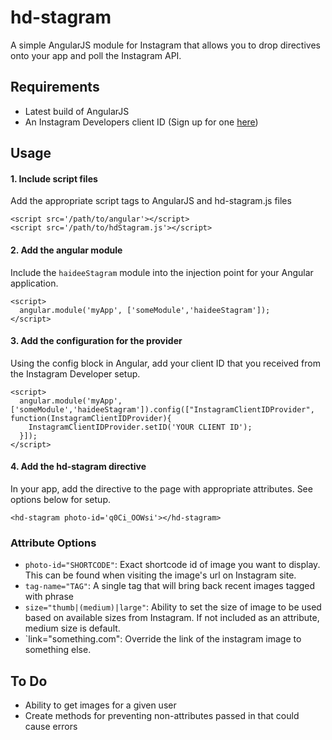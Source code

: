 hd-stagram
==========

A simple AngularJS module for Instagram that allows you to drop directives onto your app
and poll the Instagram API.

## Requirements

- Latest build of AngularJS
- An Instagram Developers client ID (Sign up for one [here](http://instagram.com/developer))

## Usage

#### 1. Include script files

Add the appropriate script tags to AngularJS and hd-stagram.js files

```
<script src='/path/to/angular'></script>
<script src='/path/to/hdStagram.js'></script>
```

#### 2. Add the angular module
Include the `haideeStagram` module into the injection point for your Angular application.
```
<script>
  angular.module('myApp', ['someModule','haideeStagram']);
</script>
```

#### 3. Add the configuration for the provider
Using the config block in Angular, add your client ID that you received from the Instagram Developer setup.
```
<script>
  angular.module('myApp', ['someModule','haideeStagram']).config(["InstagramClientIDProvider", function(InstagramClientIDProvider){
    InstagramClientIDProvider.setID('YOUR CLIENT ID');
  }]);
</script>
```

#### 4. Add the hd-stagram directive
In your app, add the directive to the page with appropriate attributes. See options below for setup.
```
<hd-stagram photo-id='q0Ci_OOWsi'></hd-stagram>
```

### Attribute Options
* `photo-id="SHORTCODE"`: Exact shortcode id of image you want to display. This can be found when visiting the image's url on Instagram site.
* `tag-name="TAG"`: A single tag that will bring back recent images tagged with phrase
* `size="thumb|(medium)|large"`: Ability to set the size of image to be used based on available sizes from Instagram. If not included as an attribute, medium size is default.
* `link="something.com": Override the link of the instagram image to something else.

## To Do
* Ability to get images for a given user
* Create methods for preventing non-attributes passed in that could cause errors
